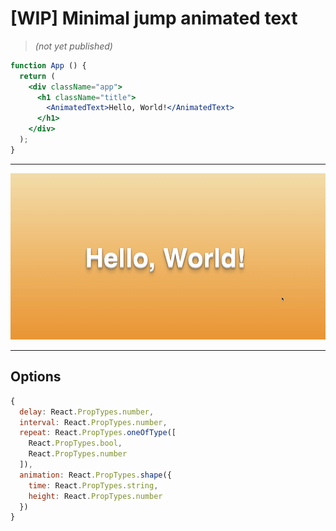 # [WIP] Minimal jump animated text
> _(not yet published)_

```jsx
function App () {
  return (
    <div className="app">
      <h1 className="title">
        <AnimatedText>Hello, World!</AnimatedText>
      </h1>
    </div>
  );
}
```

---

![Demo gif](./demo.gif)

---


## Options

```js
{
  delay: React.PropTypes.number,
  interval: React.PropTypes.number,
  repeat: React.PropTypes.oneOfType([
    React.PropTypes.bool,
    React.PropTypes.number
  ]),
  animation: React.PropTypes.shape({
    time: React.PropTypes.string,
    height: React.PropTypes.number
  })
}
```
